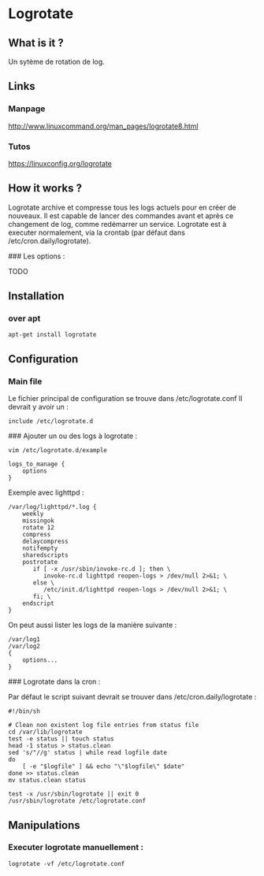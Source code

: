 Logrotate
==============================

What is it ?
-----------------------------

Un sytème de rotation de log.


Links
-----------------------------

### Manpage

http://www.linuxcommand.org/man_pages/logrotate8.html

### Tutos

https://linuxconfig.org/logrotate


How it works ?
-----------------------------

Logrotate archive et compresse tous les logs actuels pour en créer de nouveaux.
Il est capable de lancer des commandes avant et après ce changement de log, comme redémarrer un service.
Logrotate est à executer normalement, via la crontab (par défaut dans /etc/cron.daily/logrotate).

### Les options :

TODO

Installation
-----------------------------

### over apt

    apt-get install logrotate

Configuration
-----------------------------

### Main file

Le fichier principal de configuration se trouve dans /etc/logrotate.conf
Il devrait y avoir un :

    include /etc/logrotate.d

### Ajouter un ou des logs à logrotate :

    vim /etc/logrotate.d/example

    logs_to_manage {
        options
    }

Exemple avec lighttpd :

    /var/log/lighttpd/*.log {
        weekly
        missingok
        rotate 12
        compress
        delaycompress
        notifempty
        sharedscripts
        postrotate
           if [ -x /usr/sbin/invoke-rc.d ]; then \
              invoke-rc.d lighttpd reopen-logs > /dev/null 2>&1; \
           else \
              /etc/init.d/lighttpd reopen-logs > /dev/null 2>&1; \
           fi; \
        endscript
    }

On peut aussi lister les logs de la manière suivante :

    /var/log1
    /var/log2
    {
        options...
    }

### Logrotate dans la cron :

Par défaut le script suivant devrait se trouver dans /etc/cron.daily/logrotate :

    #!/bin/sh

    # Clean non existent log file entries from status file
    cd /var/lib/logrotate
    test -e status || touch status
    head -1 status > status.clean
    sed 's/"//g' status | while read logfile date
    do
        [ -e "$logfile" ] && echo "\"$logfile\" $date"
    done >> status.clean
    mv status.clean status

    test -x /usr/sbin/logrotate || exit 0
    /usr/sbin/logrotate /etc/logrotate.conf


Manipulations
-----------------------------

### Executer logrotate manuellement :

    logrotate -vf /etc/logrotate.conf
